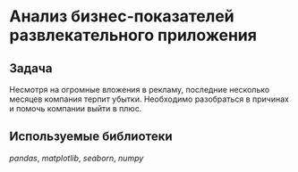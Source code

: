 # Анализ бизнес-показателей развлекательного приложения

## Задача

Несмотря на огромные вложения в рекламу, последние несколько месяцев компания терпит убытки. Необходимо разобраться в причинах и помочь компании выйти в плюс.  

## Используемые библиотеки
*pandas*, *matplotlib*, *seaborn*, *numpy*

